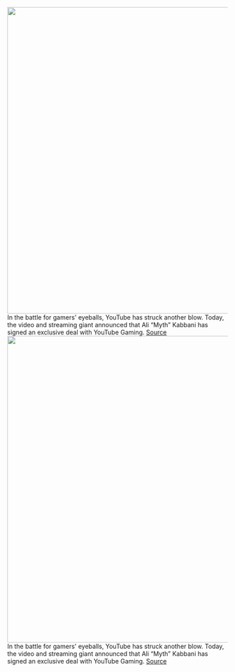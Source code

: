 <img src='https://cdn.vox-cdn.com/thumbor/5xJWRVJGf5eE6Uf_2UO8ooPJXxQ=/0x0:1080x1080/1200x800/filters:focal(454x454:626x626)/cdn.vox-cdn.com/uploads/chorus_image/image/71096494/image__1___1_.0.png' width='700px' /><br/>
In the battle for gamers' eyeballs, YouTube has struck another blow. Today, the video and streaming giant announced that Ali “Myth” Kabbani has signed an exclusive deal with YouTube Gaming.
<a href='https://www.theverge.com/2022/7/11/23204178/myth-youtube-twitch-creator-exodus-drlupo-loaded'> Source <a/><img src='https://cdn.vox-cdn.com/thumbor/5xJWRVJGf5eE6Uf_2UO8ooPJXxQ=/0x0:1080x1080/1200x800/filters:focal(454x454:626x626)/cdn.vox-cdn.com/uploads/chorus_image/image/71096494/image__1___1_.0.png' width='700px' /><br/>
In the battle for gamers' eyeballs, YouTube has struck another blow. Today, the video and streaming giant announced that Ali “Myth” Kabbani has signed an exclusive deal with YouTube Gaming.
<a href='https://www.theverge.com/2022/7/11/23204178/myth-youtube-twitch-creator-exodus-drlupo-loaded'> Source <a/>